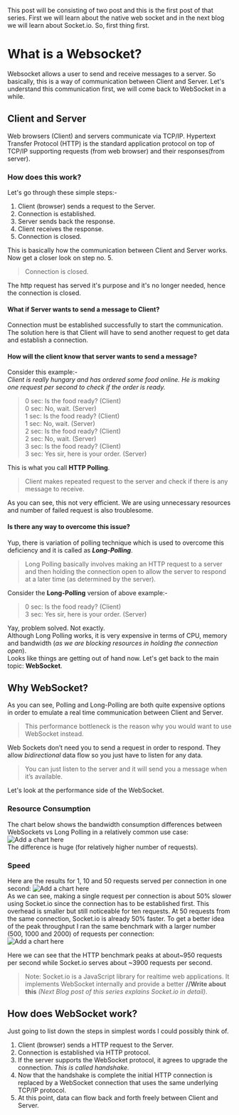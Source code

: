 This post will be consisting of two post and this is the first post of that series.
First we will learn about the native web socket and in the next blog we will learn about Socket.io.
So, first thing first.
# What is a Websocket?
Websocket allows a user to send and receive messages to a server.
So basically, this is a way of communication between Client and Server.
Let's understand this communication first, we will come back to WebSocket in a while.
## Client and Server
Web browsers (Client) and servers communicate via TCP/IP. Hypertext Transfer Protocol (HTTP) is the standard application protocol on top of TCP/IP supporting requests (from web browser) and their responses(from server).  
### How does this work?
Let's go through these simple steps:-  
1. Client (browser) sends a request to the Server.
2. Connection is established.
3. Server sends back the response.
4. Client receives the response.
5. Connection is closed.

This is basically how the communication between Client and Server works. Now get a closer look on step no. 5.  
> Connection is closed.  

The http request has served it's purpose and it's no longer needed, hence the connection is closed.

#### What if Server wants to send a message to Client?
Connection must be established successfully to start the communication. The solution here is that Client will have to send another request to get data and establish a connection.   

#### How will the client know that server wants to send a message?
Consider this example:-  
*Client is really hungary and has ordered some food online. He is making one request per second to check if the order is ready.*
> 0 sec: Is the food ready?  (Client)  
0 sec: No, wait.  (Server)  
1 sec: Is the food ready?  (Client)  
1 sec: No, wait.  (Server)  
2 sec: Is the food ready?  (Client)  
2 sec: No, wait.  (Server)  
3 sec: Is the food ready?  (Client)  
3 sec: Yes sir, here is your order.  (Server)

This is what you call **HTTP Polling**. 
>Client makes repeated request to the server and check if there is any message to receive. 

As you can see, this not very efficient. We are using unnecessary resources and number of failed request is also troublesome.  
#### Is there any way to overcome this issue?
Yup, there is variation of polling technique which is used to overcome this deficiency and it is called as ***Long-Polling***.
>Long Polling basically involves making an HTTP request to a server and then holding the connection open to allow the server to respond at a later time (as determined by the server).

Consider the **Long-Polling** version of above example:-
>0 sec: Is the food ready?  (Client)  
3 sec: Yes sir, here is your order.  (Server)

Yay, problem solved. Not exactly.  
Although Long Polling works, it is very expensive in terms of CPU, memory and bandwidth (*as we are blocking resources in holding the connection open*).  
Looks like things are getting out of hand now. Let's get back to the main topic: **WebSocket**.
## Why WebSocket?
As you can see, Polling and Long-Polling are both quite expensive options in order to emulate a real time communication between Client and Server. 
>This performance bottleneck is the reason why you would want to use WebSocket instead.   

Web Sockets don’t need you to send a request in order to respond. They allow *bidirectional* data flow so you just have to listen for any data.
>You can just listen to the server and it will send you a message when it’s available.

Let's look at the performance side of the WebSocket.
### Resource Consumption
The chart below shows the bandwidth consumption differences between WebSockets vs Long Polling in a relatively common use case:  
![Add a chart here]()  
The difference is huge (for relatively higher number of requests).
### Speed
Here are the results for 1, 10 and 50 requests served per connection in one second:
![Add a chart here]()  
As we can see, making a single request per connection is about 50% slower using Socket.io since the connection has to be established first. This overhead is smaller but still noticeable for ten requests. At 50 requests from the same connection, Socket.io is already 50% faster. To get a better idea of the peak throughput I ran the same benchmark with a larger number (500, 1000 and 2000) of requests per connection:  
![Add a chart here]()  

Here we can see that the HTTP benchmark peaks at about~950 requests per second while Socket.io serves about ~3900 requests per second.
>Note: Socket.io is a JavaScript library for realtime web applications. It implements WebSocket internally and provide a better **//Write about this** *(Next Blog post of this series explains Socket.io in detail)*.

## How does WebSocket work?
Just going to list down the steps in simplest words I could possibly think of.
1. Client (browser) sends a HTTP request to the Server.
2. Connection is established via HTTP protocol.
3. If the server supports the WebSocket protocol, it agrees to upgrade the connection. *This is called handshake.*
4. Now that the handshake is complete the initial HTTP connection is replaced by a WebSocket connection that uses the same underlying TCP/IP protocol.
5. At this point, data can flow back and forth freely between Client and Server.
